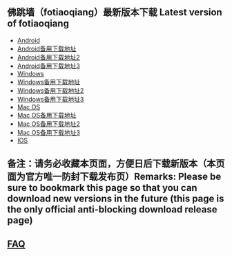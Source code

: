 
## 佛跳墙（fotiaoqiang）最新版本下载 Latest version of fotiaoqiang
- <a href="https://getfotiaoqiang.cf/downloads/2.7.10/fotiaoqiang-v2.7.10-2.apk"> Android </a>
- <a href="https://s3.amazonaws.com/fotiaoqiang/fotiaoqiang-v2.7.10-2.apk"> Android备用下载地址 </a>
- <a href="https://gitlab.com/fotiaoqiang/download/-/blob/master/fotiaoqiang-v2.7.10-2.apk"> Android备用下载地址2 </a>
- <a href="https://github.com/getfotiaoqiang/download/releases/download/V2.7.10/fotiaoqiang-v2.7.10-2.apk"> Android备用下载地址3 </a>
- <a href="https://getfotiaoqiang.cf/downloads/2.7.7/fotiaoqiang-2.7.7-1-Setup.exe"> Windows </a>
- <a href="https://s3.amazonaws.com/fotiaoqiang/fotiaoqiang-2.7.7-1-Setup.exe"> Windows备用下载地址 </a>
- <a href="https://gitlab.com/fotiaoqiang/download/-/blob/master/fotiaoqiang-2.7.7-1-Setup.exe"> Windows备用下载地址2 </a>
- <a href="https://github.com/getfotiaoqiang/download/releases/download/V2.7.7/fotiaoqiang-2.7.7-1-Setup.exe"> Windows备用下载地址3 </a>
- <a href="https://getfotiaoqiang.cf/downloads/2.7.7/v277-1_fotiaoqiang_darwin_amd64_install.pkg"> Mac OS </a>
- <a href="https://s3.amazonaws.com/fotiaoqiang/v277-1_fotiaoqiang_darwin_amd64_install.pkg"> Mac OS备用下载地址 </a>
- <a href="https://gitlab.com/fotiaoqiang/download/-/blob/master/v277-1_fotiaoqiang_darwin_amd64_install.pkg"> Mac OS备用下载地址2 </a>
- <a href="https://github.com/getfotiaoqiang/download/releases/download/V2.7.7/v277-1_fotiaoqiang_darwin_amd64_install.pkg"> Mac OS备用下载地址3 </a>
- <a href="https://www.qingfengshenzhen.com/download/ios/"> IOS </a> 

## 备注：请务必收藏本页面，方便日后下载新版本（本页面为官方唯一防封下载发布页）Remarks: Please be sure to bookmark this page so that you can download new versions in the future (this page is the only official anti-blocking download release page)

## <a href="https://github.com/getfotiaoqiang/fotiaoqiang/wiki/FAQ">FAQ</a>
